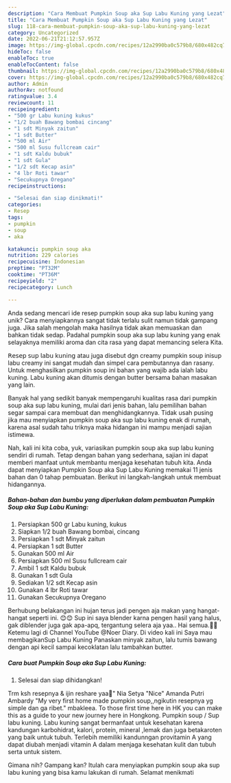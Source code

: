 ```yaml
---
description: "Cara Membuat Pumpkin Soup aka Sup Labu Kuning yang Lezat"
title: "Cara Membuat Pumpkin Soup aka Sup Labu Kuning yang Lezat"
slug: 118-cara-membuat-pumpkin-soup-aka-sup-labu-kuning-yang-lezat
category: Uncategorized
date: 2022-06-21T21:12:57.957Z
image: https://img-global.cpcdn.com/recipes/12a2990ba0c579b8/680x482cq70/pumpkin-soup-aka-sup-labu-kuning-foto-resep-utama.jpg
hideToc: false
enableToc: true
enableTocContent: false
thumbnail: https://img-global.cpcdn.com/recipes/12a2990ba0c579b8/680x482cq70/pumpkin-soup-aka-sup-labu-kuning-foto-resep-utama.jpg
cover: https://img-global.cpcdn.com/recipes/12a2990ba0c579b8/680x482cq70/pumpkin-soup-aka-sup-labu-kuning-foto-resep-utama.jpg
author: Admin
authorAv: notfound
ratingvalue: 3.4
reviewcount: 11
recipeingredient:
- "500 gr Labu kuning kukus"
- "1/2 buah Bawang bombai cincang"
- "1 sdt Minyak zaitun"
- "1 sdt Butter"
- "500 ml Air"
- "500 ml Susu fullcream cair"
- "1 sdt Kaldu bubuk"
- "1 sdt Gula"
- "1/2 sdt Kecap asin"
- "4 lbr Roti tawar"
- "Secukupnya Oregano"
recipeinstructions:

- "Selesai dan siap dinikmati!"
categories:
- Resep
tags:
- pumpkin
- soup
- aka

katakunci: pumpkin soup aka 
nutrition: 229 calories
recipecuisine: Indonesian
preptime: "PT32M"
cooktime: "PT36M"
recipeyield: "2"
recipecategory: Lunch

---
```





Anda sedang mencari ide resep pumpkin soup aka sup labu kuning yang unik? Cara menyiapkannya sangat tidak terlalu sulit namun tidak gampang juga. Jika salah mengolah maka hasilnya tidak akan memuaskan dan bahkan tidak sedap. Padahal pumpkin soup aka sup labu kuning yang enak selayaknya memiliki aroma dan cita rasa yang dapat memancing selera Kita.





𝖱𝖾𝗌𝖾𝗉 𝗌𝗎𝗉 𝗅𝖺𝖻𝗎 𝗄𝗎𝗇𝗂𝗇𝗀 atau juga disebut dgn creamy pumpkin soup inisup labu creamy ini sangat mudah dan simpel cara pembutannya dan rasany. Untuk menghasilkan pumpkin soup ini bahan yang wajib ada ialah labu kuning. Labu kuning akan ditumis dengan butter bersama bahan masakan yang lain.

Banyak hal yang sedikit banyak mempengaruhi kualitas rasa dari pumpkin soup aka sup labu kuning, mulai dari jenis bahan, lalu pemilihan bahan segar sampai cara membuat dan menghidangkannya. Tidak usah pusing jika mau menyiapkan pumpkin soup aka sup labu kuning enak di rumah, karena asal sudah tahu triknya maka hidangan ini mampu menjadi sajian istimewa.






Nah, kali ini kita coba, yuk, variasikan pumpkin soup aka sup labu kuning sendiri di rumah. Tetap dengan bahan yang sederhana, sajian ini dapat memberi manfaat untuk membantu menjaga kesehatan tubuh kita. Anda dapat menyiapkan Pumpkin Soup aka Sup Labu Kuning memakai 11 jenis bahan dan 0 tahap pembuatan. Berikut ini langkah-langkah untuk membuat hidangannya.

<!--inarticleads1-->

##### Bahan-bahan dan bumbu yang diperlukan dalam pembuatan Pumpkin Soup aka Sup Labu Kuning:

1. Persiapkan 500 gr Labu kuning, kukus
1. Siapkan 1/2 buah Bawang bombai, cincang
1. Persiapkan 1 sdt Minyak zaitun
1. Persiapkan 1 sdt Butter
1. Gunakan 500 ml Air
1. Persiapkan 500 ml Susu fullcream cair
1. Ambil 1 sdt Kaldu bubuk
1. Gunakan 1 sdt Gula
1. Sediakan 1/2 sdt Kecap asin
1. Gunakan 4 lbr Roti tawar
1. Gunakan Secukupnya Oregano


Berhubung belakangan ini hujan terus jadi pengen aja makan yang hangat-hangat seperti ini. 😊😊 Sup ini saya blender karna pengen hasil yang halus, gak diblender juga gak apa-apq, tergantung selera aja yaa.. Hai semua.🙏😊Ketemu lagi di Channel YouTube @Noer Diary. Di video kali ini Saya mau membagikanSup Labu Kuning Panaskan minyak zaitun, lalu tumis bawang dengan api kecil sampai kecoklatan lalu tambahkan butter. 

<!--inarticleads2-->

##### Cara buat Pumpkin Soup aka Sup Labu Kuning:


1. Selesai dan siap dihidangkan!

Trm ksh resepnya &amp; ijin reshare yaa🥰&#34; Nia Setya &#34;Nice&#34; Amanda Putri Ambardy &#34;My very first home made pumpkin soup,,ngikutin resepnya yg simple dan ga ribet.&#34; mbakleea. To those first time here in HK you can make this as a guide to your new journey here in Hongkong. Pumpkin soup / Sup labu kuning. Labu kuning sangat bermanfaat untuk kesehatan karena kandungan karbohidrat, kalori, protein, mineral ,lemak dan juga betakaroten yang baik untuk tubuh. Terlebih memiliki kandunngan provitamin A yang dapat diubah menjadi vitamin A dalam menjaga kesehatan kulit dan tubuh serta untuk sistem. 

Gimana nih? Gampang kan? Itulah cara menyiapkan pumpkin soup aka sup labu kuning yang bisa kamu lakukan di rumah. Selamat menikmati
